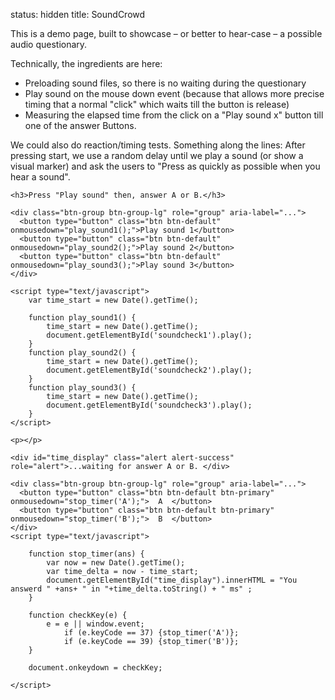 status: hidden
title: SoundCrowd

This is a demo page, built to showcase – or better to hear-case – a possible audio questionary.

Technically, the ingredients are here:

-   Preloading sound files, so there is no waiting during the questionary
-   Play sound on the mouse down event (because that allows more precise timing that a normal "click" which waits till the button is release)
-   Measuring the elapsed time from the click on a "Play sound x" button till one of the answer Buttons.

We could also do reaction/timing tests. Something along the lines: After pressing start, we use a random delay until we play a sound (or show a visual marker) and ask the users to "Press as quickly as possible when you hear a sound".


<div class="jumbotron">
	<audio id="soundcheck1" src="/__downloads/test.wav" preload="auto"></audio>
	<audio id="soundcheck2" src="/__downloads/test-44100-le-1ch-4bytes.wav" preload="auto"></audio>
	<audio id="soundcheck3" src="/__downloads/ds_china.wav" preload="auto"></audio>
	
	<h3>Press "Play sound" then, answer A or B.</h3>
	
	<div class="btn-group btn-group-lg" role="group" aria-label="...">
	  <button type="button" class="btn btn-default" onmousedown="play_sound1();">Play sound 1</button>
	  <button type="button" class="btn btn-default" onmousedown="play_sound2();">Play sound 2</button>
	  <button type="button" class="btn btn-default" onmousedown="play_sound3();">Play sound 3</button>
	</div>
	
	<script type="text/javascript">
		var time_start = new Date().getTime();
	
		function play_sound1() {
			time_start = new Date().getTime();
			document.getElementById('soundcheck1').play();
		}
		function play_sound2() {
			time_start = new Date().getTime();
			document.getElementById('soundcheck2').play();
		}
		function play_sound3() {
			time_start = new Date().getTime();
			document.getElementById('soundcheck3').play();
		}
	</script>

	<p></p>

	<div id="time_display" class="alert alert-success" role="alert">...waiting for answer A or B. </div>

	<div class="btn-group btn-group-lg" role="group" aria-label="...">
	  <button type="button" class="btn btn-default btn-primary" onmousedown="stop_timer('A');">  A  </button>
	  <button type="button" class="btn btn-default btn-primary" onmousedown="stop_timer('B');">  B  </button>
	</div>
	<script type="text/javascript">
	
		function stop_timer(ans) {
			var now = new Date().getTime();
			var time_delta = now - time_start;
			document.getElementById("time_display").innerHTML = "You answerd " +ans+ " in "+time_delta.toString() + " ms" ;
		}
		
		function checkKey(e) {
		    e = e || window.event;
    		    if (e.keyCode == 37) {stop_timer('A')};
    		    if (e.keyCode == 39) {stop_timer('B')};
		}

		document.onkeydown = checkKey;
		
	</script>


</div>

